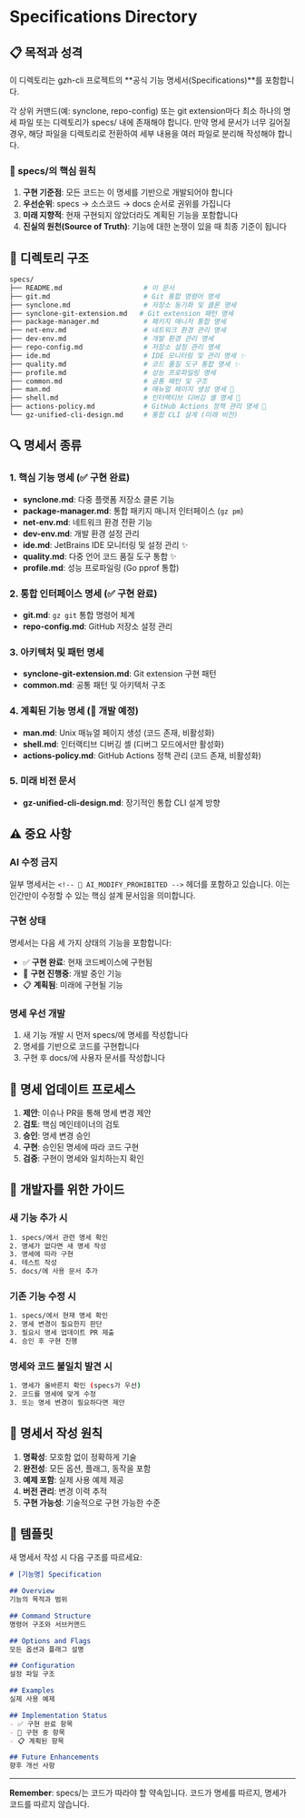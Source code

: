 # Specifications Directory

## 📋 목적과 성격

이 디렉토리는 gzh-cli 프로젝트의 \*\*공식 기능 명세서(Specifications)\*\*를 포함합니다.

각 상위 커맨드(예: synclone, repo-config) 또는 git extension마다 최소 하나의 명세 파일 또는 디렉토리가 specs/ 내에 존재해야 합니다. 만약 명세 문서가 너무 길어질 경우, 해당 파일을 디렉토리로 전환하여 세부 내용을 여러 파일로 분리해 작성해야 합니다.

### 🎯 specs/의 핵심 원칙

1. **구현 기준점**: 모든 코드는 이 명세를 기반으로 개발되어야 합니다
1. **우선순위**: specs → 소스코드 → docs 순서로 권위를 가집니다
1. **미래 지향적**: 현재 구현되지 않았더라도 계획된 기능을 포함합니다
1. **진실의 원천(Source of Truth)**: 기능에 대한 논쟁이 있을 때 최종 기준이 됩니다

## 📁 디렉토리 구조

```bash
specs/
├── README.md                    # 이 문서
├── git.md                       # Git 통합 명령어 명세
├── synclone.md                  # 저장소 동기화 및 클론 명세
├── synclone-git-extension.md   # Git extension 패턴 명세
├── package-manager.md           # 패키지 매니저 통합 명세
├── net-env.md                   # 네트워크 환경 관리 명세
├── dev-env.md                   # 개발 환경 관리 명세
├── repo-config.md               # 저장소 설정 관리 명세
├── ide.md                       # IDE 모니터링 및 관리 명세 ✨
├── quality.md                   # 코드 품질 도구 통합 명세 ✨
├── profile.md                   # 성능 프로파일링 명세
├── common.md                    # 공통 패턴 및 구조
├── man.md                       # 매뉴얼 페이지 생성 명세 🚧
├── shell.md                     # 인터랙티브 디버깅 셸 명세 🚧
├── actions-policy.md            # GitHub Actions 정책 관리 명세 🚧
└── gz-unified-cli-design.md     # 통합 CLI 설계 (미래 비전)
```

## 🔍 명세서 종류

### 1. 핵심 기능 명세 (✅ 구현 완료)

- **synclone.md**: 다중 플랫폼 저장소 클론 기능
- **package-manager.md**: 통합 패키지 매니저 인터페이스 (`gz pm`)
- **net-env.md**: 네트워크 환경 전환 기능
- **dev-env.md**: 개발 환경 설정 관리
- **ide.md**: JetBrains IDE 모니터링 및 설정 관리 ✨
- **quality.md**: 다중 언어 코드 품질 도구 통합 ✨
- **profile.md**: 성능 프로파일링 (Go pprof 통합)

### 2. 통합 인터페이스 명세 (✅ 구현 완료)

- **git.md**: `gz git` 통합 명령어 체계
- **repo-config.md**: GitHub 저장소 설정 관리

### 3. 아키텍처 및 패턴 명세

- **synclone-git-extension.md**: Git extension 구현 패턴
- **common.md**: 공통 패턴 및 아키텍처 구조

### 4. 계획된 기능 명세 (🚧 개발 예정)

- **man.md**: Unix 매뉴얼 페이지 생성 (코드 존재, 비활성화)
- **shell.md**: 인터랙티브 디버깅 셸 (디버그 모드에서만 활성화)
- **actions-policy.md**: GitHub Actions 정책 관리 (코드 존재, 비활성화)

### 5. 미래 비전 문서

- **gz-unified-cli-design.md**: 장기적인 통합 CLI 설계 방향

## ⚠️ 중요 사항

### AI 수정 금지

일부 명세서는 `<!-- 🚫 AI_MODIFY_PROHIBITED -->` 헤더를 포함하고 있습니다. 이는 인간만이 수정할 수 있는 핵심 설계 문서임을 의미합니다.

### 구현 상태

명세서는 다음 세 가지 상태의 기능을 포함합니다:

- ✅ **구현 완료**: 현재 코드베이스에 구현됨
- 🚧 **구현 진행중**: 개발 중인 기능
- 📋 **계획됨**: 미래에 구현될 기능

### 명세 우선 개발

1. 새 기능 개발 시 먼저 specs/에 명세를 작성합니다
1. 명세를 기반으로 코드를 구현합니다
1. 구현 후 docs/에 사용자 문서를 작성합니다

## 🔄 명세 업데이트 프로세스

1. **제안**: 이슈나 PR을 통해 명세 변경 제안
1. **검토**: 핵심 메인테이너의 검토
1. **승인**: 명세 변경 승인
1. **구현**: 승인된 명세에 따라 코드 구현
1. **검증**: 구현이 명세와 일치하는지 확인

## 📌 개발자를 위한 가이드

### 새 기능 추가 시

```bash
1. specs/에서 관련 명세 확인
2. 명세가 없다면 새 명세 작성
3. 명세에 따라 구현
4. 테스트 작성
5. docs/에 사용 문서 추가
```

### 기존 기능 수정 시

```bash
1. specs/에서 현재 명세 확인
2. 명세 변경이 필요한지 판단
3. 필요시 명세 업데이트 PR 제출
4. 승인 후 구현 진행
```

### 명세와 코드 불일치 발견 시

```bash
1. 명세가 올바른지 확인 (specs가 우선)
2. 코드를 명세에 맞게 수정
3. 또는 명세 변경이 필요하다면 제안
```

## 🎯 명세서 작성 원칙

1. **명확성**: 모호함 없이 정확하게 기술
1. **완전성**: 모든 옵션, 플래그, 동작을 포함
1. **예제 포함**: 실제 사용 예제 제공
1. **버전 관리**: 변경 이력 추적
1. **구현 가능성**: 기술적으로 구현 가능한 수준

## 📝 템플릿

새 명세서 작성 시 다음 구조를 따르세요:

```markdown
# [기능명] Specification

## Overview
기능의 목적과 범위

## Command Structure
명령어 구조와 서브커맨드

## Options and Flags
모든 옵션과 플래그 설명

## Configuration
설정 파일 구조

## Examples
실제 사용 예제

## Implementation Status
- ✅ 구현 완료 항목
- 🚧 구현 중 항목
- 📋 계획된 항목

## Future Enhancements
향후 개선 사항
```

______________________________________________________________________

**Remember**: specs/는 코드가 따라야 할 약속입니다. 코드가 명세를 따르지, 명세가 코드를 따르지 않습니다.
